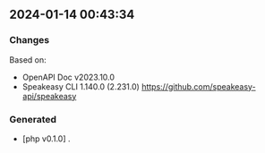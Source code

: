

## 2024-01-14 00:43:34
### Changes
Based on:
- OpenAPI Doc v2023.10.0 
- Speakeasy CLI 1.140.0 (2.231.0) https://github.com/speakeasy-api/speakeasy
### Generated
- [php v0.1.0] .